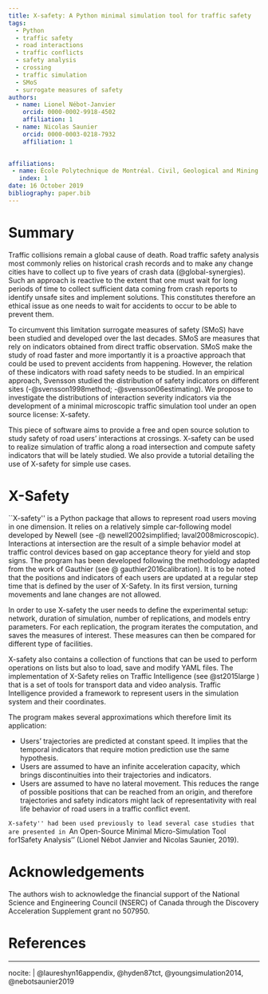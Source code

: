 ```yaml
---
title: X-safety: A Python minimal simulation tool for traffic safety 
tags:
  - Python
  - traffic safety
  - road interactions
  - traffic conflicts
  - safety analysis
  - crossing 
  - traffic simulation
  - SMoS
  - surrogate measures of safety 
authors:
  - name: Lionel Nébot-Janvier
    orcid: 0000-0002-9918-4502
    affiliation: 1
  - name: Nicolas Saunier
    orcid: 0000-0003-0218-7932
    affiliation: 1

	
affiliations:
 - name: École Polytechnique de Montréal. Civil, Geological and Mining Engineering Department
   index: 1
date: 16 October 2019
bibliography: paper.bib
---
```


# Summary

Traffic collisions remain a global cause of death. Road traffic safety analysis most commonly relies on historical crash records and to make any change cities have to collect up to five years of crash data (@global-synergies). Such an approach is reactive to the extent that one must wait for long periods of time to collect sufficient data coming from crash reports to identify unsafe sites and implement solutions. This constitutes therefore an ethical issue as one needs to wait for accidents to occur to be able to prevent them. 

To circumvent this limitation surrogate measures of safety (SMoS) have been studied and developed over the last decades. SMoS are measures that rely on indicators obtained from direct traffic observation. SMoS make the study of road faster and more importantly it is a proactive approach that could be used to prevent accidents from happening. However, the relation of these indicators with road safety needs to be studied. In an empirical approach, Svensson studied the distribution of safety indicators on different sites (-@svensson1998method; -@svensson06estimating). We propose to investigate the distributions of interaction severity indicators via the  development of a  minimal microscopic traffic simulation tool under an open source license: X-safety.

This piece of software aims to provide a free and open source solution to study safety of road users’ interactions at crossings. X-safety can be used to realize simulation of traffic along a road intersection and compute safety indicators that will be lately studied.
We also provide a tutorial detailing the use of X-safety for simple use cases.



# X-Safety

``X-safety'' is a Python package that allows to represent road users moving in one dimension. It relies on a relatively simple car-following model developed by Newell (see -@ newell2002simplified; laval2008microscopic). Interactions at intersection are the result of a simple behavior model at traffic control devices based on gap acceptance theory for yield and stop signs. 
The program has been developed following the methodology adapted from the work of Gauthier (see @ gauthier2016calibration). It is to be noted that the positions and indicators of each users are updated at a regular step time that is defined by the user of X-Safety. 
In its first version, turning movements and lane changes are not allowed. 

In order to use X-safety the user needs to define the experimental setup: network, duration of simulation, number of replications, and models entry parameters.
For each replication, the program iterates the computation, and saves the measures of interest. 
These measures can then be compared for different type of facilities.  

X-safety also contains a collection of functions that can be used to perform operations on lists but also to load, save and modify YAML files. The implementation of X-Safety relies on Traffic Intelligence (see @st2015large
) that is a set of tools for transport data and video analysis. Traffic Intelligence provided a framework to represent users in the simulation system and their coordinates. 

The program makes several approximations which therefore limit its application:

- Users’ trajectories are predicted at constant speed. It implies that the temporal indicators that require motion prediction use the same hypothesis.
- Users are assumed to have an infinite acceleration capacity, which brings discontinuities into their trajectories and indicators. 
- Users are assumed to have no lateral movement. This reduces the range of possible positions that can be reached from an origin, and therefore trajectories and safety indicators might lack of representativity with real life behavior of road users in a traffic conflict event. 

``X-safety'' had been used previously to lead several case studies that are presented in ``An Open-Source Minimal Micro-Simulation Tool for1Safety Analysis’’ (Lionel Nébot Janvier and Nicolas Saunier, 2019). 



# Acknowledgements

The authors wish to acknowledge the financial support of the National Science and Engineering Council (NSERC) of Canada through the Discovery Acceleration Supplement grant no 507950.

# References

---
nocite: | 
  @laureshyn16appendix, @hyden87tct, @youngsimulation2014, @nebotsaunier2019
